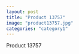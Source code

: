 ```yaml
---
layout: post
title: "Product 13757"
image: "product13757.jpg"
categories: "category1"
---
```

Product 13757
